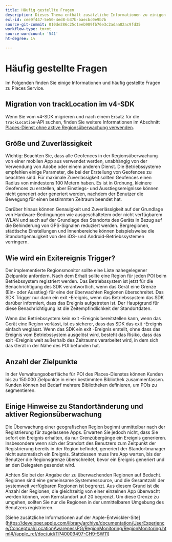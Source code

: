 ```yaml
---
title: Häufig gestellte Fragen
description: Dieses Thema enthält zusätzliche Informationen zu einigen häufig gestellten Fragen.
exl-id: cee9f447-5e50-4ed8-b37b-baecbc0e9b7b
source-git-commit: 010de286c25c1eeb989fb76e3c2adaa82ac9fd35
workflow-type: tm+mt
source-wordcount: '541'
ht-degree: 1%

---
```


# Häufig gestellte Fragen

Im Folgenden finden Sie einige Informationen und häufig gestellte Fragen zu Places Service.

## Migration von trackLocation im v4-SDK

Wenn Sie vom v4-SDK migrieren und nach einem Ersatz für die `trackLocation`-API suchen, finden Sie weitere Informationen im Abschnitt [Places-Dienst ohne aktive Regionsüberwachung verwenden](use-places-without-active-monitoring.md).

## Größe und Zuverlässigkeit

Wichtig: Beachten Sie, dass alle Geofences in der Regionsüberwachung von einer mobilen App aus verwendet werden, unabhängig von der Verwendung von Adobe oder einem anderen Dienst. Die Betriebssysteme empfehlen einige Parameter, die bei der Erstellung von Geofences zu beachten sind. Für maximale Zuverlässigkeit sollten Geofences einen Radius von mindestens 100 Metern haben. Es ist in Ordnung, kleinere Geofences zu erstellen, aber Einstiegs- und Ausstiegsereignisse können nicht generiert oder generiert werden, nachdem der Benutzer die Bewegung für einen bestimmten Zeitraum beendet hat.

Darüber hinaus können Genauigkeit und Zuverlässigkeit auf der Grundlage von Hardware-Bedingungen wie ausgeschaltetem oder nicht verfügbarem WLAN und auch auf der Grundlage des Standorts des Geräts in Bezug auf die Behinderung von GPS-Signalen reduziert werden. Bergregionen, städtische Einstellungen und Innenbereiche können beispielsweise die Standortgenauigkeit von den iOS- und Android-Betriebssystemen verringern.

## Wie wird ein Exitereignis Trigger?

Der implementierte Regionsmonitor sollte eine Liste nahegelegener Zielpunkte anfordern. Nach dem Erhalt sollte eine Region für jeden POI beim Betriebssystem registriert werden. Das Betriebssystem ist jetzt für die Benachrichtigung des SDK verantwortlich, wenn das Gerät eine Grenze (Ein- oder Ausstieg) für eine der überwachten Regionen überschreitet. Das SDK Trigger nur dann ein exit -Ereignis, wenn das Betriebssystem das SDK darüber informiert, dass das Ereignis aufgetreten ist. Der Hauptgrund für diese Benachrichtigung ist die Zeitempfindlichkeit der Standortdaten.

Wenn das Betriebssystem kein exit -Ereignis bereitstellen kann, wenn das Gerät eine Region verlässt, ist es sicherer, dass das SDK das exit -Ereignis einfach weglässt. Wenn das SDK ein exit -Ereignis erstellt, ohne dass das Ereignis vom Betriebssystem ausgelöst wird, besteht das Risiko, dass das exit -Ereignis weit außerhalb des Zeitraums verarbeitet wird, in dem sich das Gerät in der Nähe des POI befunden hat.

## Anzahl der Zielpunkte

In der Verwaltungsoberfläche für POI des Places-Dienstes können Kunden bis zu 150.000 Zielpunkte in einer bestimmten Bibliothek zusammenfassen. Kunden können bei Bedarf mehrere Bibliotheken definieren, um POIs zu segmentieren.

## Einige Hinweise zu Standortänderung und aktiver Regionsüberwachung

Die Überwachung einer geografischen Region beginnt unmittelbar nach der Registrierung für zugelassene Apps. Erwarten Sie jedoch nicht, dass Sie sofort ein Ereignis erhalten, da nur Grenzübergänge ein Ereignis generieren. Insbesondere wenn sich der Standort des Benutzers zum Zeitpunkt der Registrierung bereits in der Region befindet, generiert der Standortmanager nicht automatisch ein Ereignis. Stattdessen muss Ihre App warten, bis der Benutzer die Regionsgrenze überschreitet, bevor ein Ereignis generiert und an den Delegaten gesendet wird.

Achten Sie bei der Angabe der zu überwachenden Regionen auf Bedacht. Regionen sind eine gemeinsame Systemressource, und die Gesamtzahl der systemweit verfügbaren Regionen ist begrenzt. Aus diesem Grund ist die Anzahl der Regionen, die gleichzeitig von einer einzelnen App überwacht werden können, vom Kernstandort auf 20 begrenzt. Um diese Grenze zu umgehen, sollten Sie nur die Regionen in der unmittelbaren Umgebung des Benutzers registrieren.

[Siehe zusätzliche Informationen auf der Apple-Entwickler-Site] (https://developer.apple.com/library/archive/documentation/UserExperience/Conceptual/LocationAwarenessPG/RegionMonitoring/RegionMonitoring.html#//apple_ref/doc/uid/TP40009497-CH9-SW11)
